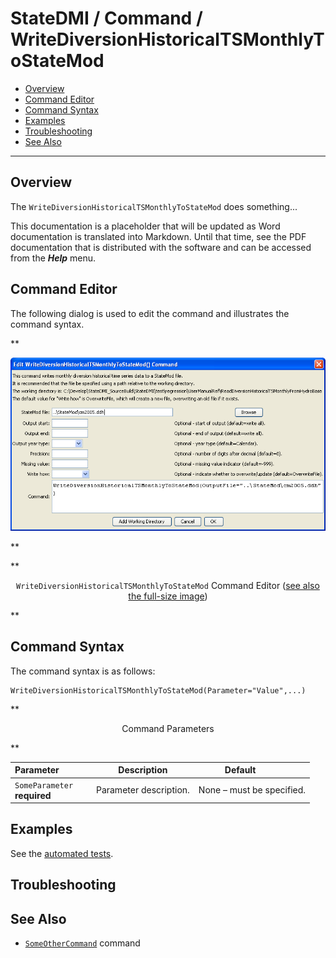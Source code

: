 # StateDMI / Command / WriteDiversionHistoricalTSMonthlyToStateMod #

* [Overview](#overview)
* [Command Editor](#command-editor)
* [Command Syntax](#command-syntax)
* [Examples](#examples)
* [Troubleshooting](#troubleshooting)
* [See Also](#see-also)

-------------------------

## Overview ##

The `WriteDiversionHistoricalTSMonthlyToStateMod` does something...

This documentation is a placeholder that will be updated as Word documentation is translated into Markdown.
Until that time, see the PDF documentation that is distributed with the software and can be accessed
from the ***Help*** menu.

## Command Editor ##

The following dialog is used to edit the command and illustrates the command syntax.

**<p style="text-align: center;">
![WriteDiversionHistoricalTSMonthlyToStateMod](WriteDiversionHistoricalTSMonthlyToStateMod.png)
</p>**

**<p style="text-align: center;">
`WriteDiversionHistoricalTSMonthlyToStateMod` Command Editor (<a href="../WriteDiversionHistoricalTSMonthlyToStateMod.png">see also the full-size image</a>)
</p>**

## Command Syntax ##

The command syntax is as follows:

```text
WriteDiversionHistoricalTSMonthlyToStateMod(Parameter="Value",...)
```
**<p style="text-align: center;">
Command Parameters
</p>**

| **Parameter**&nbsp;&nbsp;&nbsp;&nbsp;&nbsp;&nbsp;&nbsp;&nbsp;&nbsp;&nbsp;&nbsp;&nbsp; | **Description** | **Default**&nbsp;&nbsp;&nbsp;&nbsp;&nbsp;&nbsp;&nbsp;&nbsp;&nbsp;&nbsp; |
| --------------|-----------------|----------------- |
|`SomeParameter`<br>**required**|Parameter description.|None – must be specified.|

## Examples ##

See the [automated tests](https://github.com/OpenCDSS/cdss-app-statedmi-test/tree/master/test/regression/commands/WriteDiversionHistoricalTSMonthlyToStateMod).

## Troubleshooting ##

## See Also ##

* [`SomeOtherCommand`](../SomeOtherCommand/SomeOtherCommand) command
